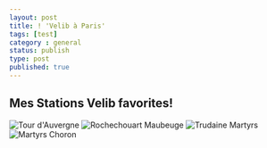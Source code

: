 ```yaml
---
layout: post
title: ! 'Velib à Paris'
tags: [test]
category : general
status: publish
type: post
published: true
---
```


## Mes Stations Velib favorites!
![Tour d'Auvergne](http://v.mat.cc/i/9/008.6h.png)
![Rochechouart Maubeuge](http://v.mat.cc/i/9/108.6h.png)
![Trudaine Martyrs](http://v.mat.cc/i/9/017.6h.png)
![Martyrs Choron](http://v.mat.cc/i/9/016.6h.png)

